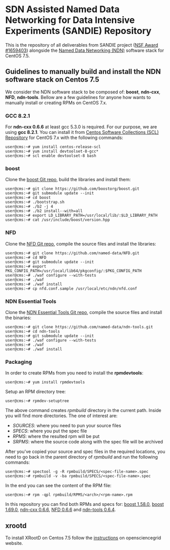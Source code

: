 # SDN Assisted Named Data Networking for Data Intensive Experiments (SANDIE) Repository

This is the repository of all deliverables from SANDIE project ([NSF Award #1659403](https://www.nsf.gov/awardsearch/showAward?AWD_ID=1659403)) alongside the [Named Data Networking (NDN)](https://named-data.net/) software stack for CentOS 7.5.

## Guidelines to manually build and install the NDN software stack on Centos 7.5

We consider the NDN software stack to be composed of: **boost**, **ndn-cxx**, **NFD**, **ndn-tools**. Bellow are a few guidelines for anyone how wants to manually install or creating RPMs on CentOS 7.x.

### GCC 8.2.1

For **ndn-cxx 0.6.6** at least gcc 5.3.0 is required. For our purpose, we are using **gcc 8.2.1**. You can install it from [Centos Software Collections (SCL) Repository](https://wiki.centos.org/AdditionalResources/Repositories/SCL) for CentOS 7.x with the following commands:

```console
user@cms:~# yum install centos-release-scl
user@cms:~# yum install devtoolset-8-gcc*
user@cms:~# scl enable devtoolset-8 bash
```

### boost

Clone the [boost Git repo](https://github.com/boostorg/boost), build the libraries and install them:

```console
user@cms:~# git clone https://github.com/boostorg/boost.git
user@cms:~# git submodule update --init
user@cms:~# cd boost
user@cms:~# ./bootstrap.sh
user@cms:~# ./b2 -j 4
user@cms:~# ./b2 install--with=all
user@cms:~# export LD_LIBRARY_PATH=/usr/local/lib/:$LD_LIBRARY_PATH
user@cms:~# cat /usr/include/boost/version.hpp
```

### NFD 

Clone the [NFD Git repo](https://github.com/named-data/NFD), compile the source files and install the libraries:

```console
user@cms:~# git clone https://github.com/named-data/NFD.git
user@cms:~# cd NFD
user@cms:~# git submodule update --init
user@cms:~# export PKG_CONFIG_PATH=/usr/local/lib64/pkgconfig/:$PKG_CONFIG_PATH
user@cms:~# ./waf configure --with-tests
user@cms:~# ./waf
user@cms:~# ./waf install
user@cms:~# cp nfd.conf.sample /usr/local/etc/ndn/nfd.conf
```

### NDN Essential Tools

Clone the [NDN Essential Tools Git repo](https://github.com/named-data/ndn-tools.git), compile the source files and install the binaries:

```console
user@cms:~# git clone https://github.com/named-data/ndn-tools.git
user@cms:~# cd ndn-tools
user@cms:~# git submodule update --init
user@cms:~# ./waf configure --with-tests
user@cms:~# ./waf
user@cms:~# ./waf install
```

### Packaging

In order to create RPMs from you need to install the **rpmdevtools**:
```console
user@cms:~# yum install rpmdevtools
```

Setup an RPM directory tree:
```console
user@cms:~# rpmdev-setuptree
```

The above command creates *rpmbuild* directory in the current path. Inside you will find more directories. The one of interest are:
- *SOURCES*: where you need to pun your source files
- *SPECS*: where you put the spec file
- *RPMS*: where the resulted rpm will be put
- *SRPMS*: where the source code along with the spec file will be archived

After you've copied your source and spec files in the required locations, you need to go back in the parent directory of *rpmbuild* and run the following commands:
```console
user@cms:~# spectool -g -R rpmbuild/SPECS/<spec-file-name>.spec
user@cms:~# rpmbuild -v -ba rpmbuild/SPECS/<spec-file-name>.spec
```

In the end you can see the content of the RPM file:
```console
user@cms:~# rpm -qpl rpmbuild/RPMS/<arch>/<rpm-name>.rpm
```

In this repository you can find both RPMs and specs for: [boost 1.58.0](SPECS/boost-1.58.0.spec), [boost 1.69.0](SPECS/boost-1.69.0.spec), [ndn-cxx 0.6.6](SPECS/libndn-cxx.spec), [NFD 0.6.6](SPECS/nfd.spec) and [ndn-tools 0.6.4](SPECS/ndn-tools.spec).

## xrootd

To install XRootD on Centos 7.5 follow the [instructions](https://opensciencegrid.org/docs/data/xrootd/install-standalone/) on opensciencegrid website.
